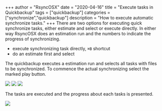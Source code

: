 +++
author = "RsyncOSX"
date = "2020-04-16"
title =  "Execute tasks in Quickbackup"
tags = ["quickbackup"]
categories = ["synchronize","quickbackup"]
description = "How to execute automatic synchronize tasks."
+++
There are two options for executing quick synchronize tasks, either estimate and select or execute directly. In either way RsyncOSX does an estimation run and the numbers to indicate the progress of synchronizing.

- execute synchronizing task directly, `⌘B` shortcut
- do an estimate first and select

The quickbackup executes a estimation run and selects all tasks with files to be synchronized. To commence the actual synchronizing select the marked play button.

![](/images/RsyncOSX/master/quickbackup/quickbackup1.png)
![](/images/RsyncOSX/master/quickbackup/quickbackup2.png)
![](/images/RsyncOSX/master/quickbackup/quickbackup3.png)

The tasks are executed and the progress about each tasks is presented.

![](/images/RsyncOSX/master/quickbackup/quickbackup4.png)
